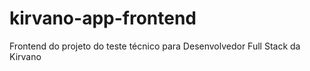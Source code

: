 # kirvano-app-frontend
Frontend do projeto do teste técnico para Desenvolvedor Full Stack da Kirvano
